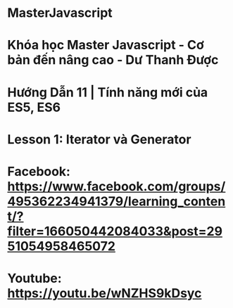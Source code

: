 # MasterJavascript
# Khóa học Master Javascript - Cơ bản đến nâng cao - Dư Thanh Được

# Hướng Dẫn 11 | Tính năng mới của ES5, ES6
  # Lesson 1: Iterator và Generator 
  # Facebook: https://www.facebook.com/groups/495362234941379/learning_content/?filter=166050442084033&post=2951054958465072
  # Youtube: https://youtu.be/wNZHS9kDsyc